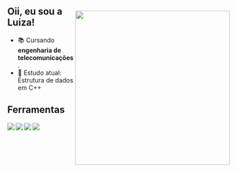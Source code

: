   <img style="margin-top: 40px;" align="right" width="350px" src="https://cdn.discordapp.com/attachments/978456290428862516/1026273770438139985/octocat-1664753123951.png">
  
## Oii, eu sou a Luiza!
- 📚 Cursando **engenharia de telecomunicações**.
- 🌱 Estudo atual: Estrutura de dados em C++

## Ferramentas 
<img align="left" src="https://img.shields.io/badge/C-00599C?style=for-the-badge&logo=c&logoColor=white">
<img align="left" src="https://img.shields.io/badge/C%2B%2B-00599C?style=for-the-badge&logo=c%2B%2B&logoColor=white">
<img align="left" src="https://img.shields.io/badge/Linux-FCC624?style=for-the-badge&logo=linux&logoColor=black">
<img align="left" src="https://img.shields.io/badge/MySQL-00000F?style=for-the-badge&logo=mysql&logoColor=white">
